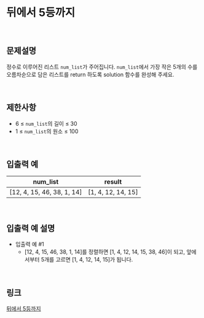 # 뒤에서 5등까지

<br>

## 문제설명
정수로 이루어진 리스트 `num_list`가 주어집니다. `num_list`에서 가장 작은 5개의 수를 오름차순으로 담은 리스트를 return 하도록 solution 함수를 완성해 주세요.

<br>

## 제한사항
- 6 ≤ `num_list`의 길이 ≤ 30
- 1 ≤ `num_list`의 원소 ≤ 100

<br>

## 입출력 예
| num_list | result |
|---|---|
| [12, 4, 15, 46, 38, 1, 14] | [1, 4, 12, 14, 15] |

<br>

## 입출력 예 설명
- 입출력 예 #1
    - [12, 4, 15, 46, 38, 1, 14]를 정렬하면 [1, 4, 12, 14, 15, 38, 46]이 되고, 앞에서부터 5개를 고르면 [1, 4, 12, 14, 15]가 됩니다.

<br>

## 링크
[뒤에서 5등까지](https://school.programmers.co.kr/learn/courses/30/lessons/181853)
